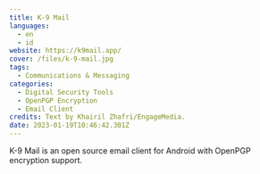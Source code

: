 ```yaml
---
title: K-9 Mail
languages: 
  - en
  - id
website: https://k9mail.app/
cover: /files/k-9-mail.jpg
tags:
  - Communications & Messaging
categories:
  - Digital Security Tools
  - OpenPGP Encryption
  - Email Client
credits: Text by Khairil Zhafri/EngageMedia.
date: 2023-01-19T10:46:42.301Z
---
```

K-9 Mail is an open source email client for Android with OpenPGP encryption support.